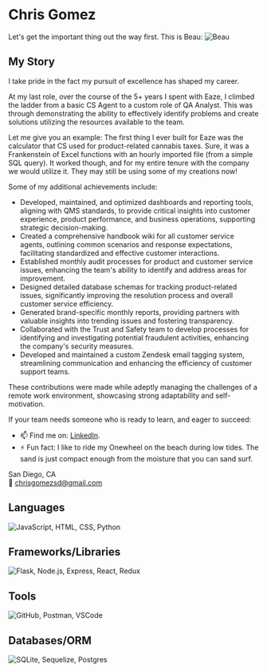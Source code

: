 # Chris Gomez

Let's get the important thing out the way first. This is Beau:
![Beau](https://bigdogenergy.github.io/img/BeauLake.jpg)

## My Story

I take pride in the fact my pursuit of excellence has shaped my career.

At my last role, over the course of the 5+ years I spent with Eaze, I climbed the ladder from a basic CS Agent
to a custom role of QA Analyst. This was through demonstrating the ability to effectively
identify problems and create solutions utilizing the resources available to the team.

Let me give you an example: The first thing I ever built for Eaze was the calculator that CS used for product-related cannabis taxes. 
Sure, it was a Frankenstein of Excel functions with an hourly imported file (from a simple SQL query). It worked though, and for my
entire tenure with the company we would utilize it. They may still be using some of my creations now!

Some of my additional achievements include:

- Developed, maintained, and optimized dashboards and reporting tools, aligning with QMS standards, to provide critical insights into customer experience, product performance, and business operations, supporting strategic decision-making.
- Created a comprehensive handbook wiki for all customer service agents, outlining common scenarios and response expectations, facilitating standardized and effective customer interactions.
- Established monthly audit processes for product and customer service issues, enhancing the team's ability to identify and address areas for improvement.
- Designed detailed database schemas for tracking product-related issues, significantly improving the resolution process and overall customer service efficiency.
- Generated brand-specific monthly reports, providing partners with valuable insights into trending issues and fostering transparency.
- Collaborated with the Trust and Safety team to develop processes for identifying and investigating potential fraudulent activities, enhancing the company's security measures.
- Developed and maintained a custom Zendesk email tagging system, streamlining communication and enhancing the efficiency of customer support teams.

These contributions were made while adeptly managing the challenges of a remote work environment, showcasing strong adaptability and self-motivation.


If your team needs someone who is ready to learn, and eager to succeed:
- 📫 Find me on: [LinkedIn](https://www.linkedin.com/in/chris-gomez-714508158/).
- ⚡ Fun fact: I like to ride my Onewheel on the beach during low tides. The sand is just compact enough from the moisture that you can sand surf.

San Diego, CA  
📧 chrisgomezsd@gmail.com

## Languages
![JavaScript, HTML, CSS, Python](https://skillicons.dev/icons?i=js,html,css,py)

## Frameworks/Libraries
![Flask, Node.js, Express, React, Redux](https://skillicons.dev/icons?i=flask,nodejs,express,react,redux)

## Tools
![GitHub, Postman, VSCode](https://skillicons.dev/icons?i=github,postman,vscode)

## Databases/ORM
![SQLite, Sequelize, Postgres](https://skillicons.dev/icons?i=sqlite,sequelize,postgres)
